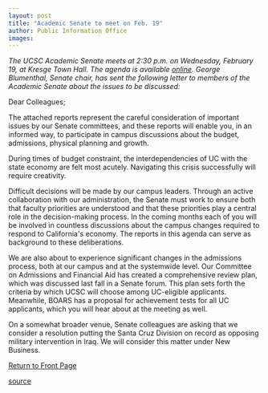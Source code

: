 ```yaml
---
layout: post
title: "Academic Senate to meet on Feb. 19"
author: Public Information Office
images:
---
```


_The UCSC Academic Senate meets at 2:30 p.m. on Wednesday, February 19, at Kresge Town Hall. The agenda is available [online][1]. George Blumenthal, Senate chair, has sent the following letter to members of the Academic Senate about the issues to be discussed:_  

Dear Colleagues;  

The attached reports represent the careful consideration of important issues by our Senate committees, and these reports will enable you, in an informed way, to participate in campus discussions about the budget, admissions, physical planning and growth.  

During times of budget constraint, the interdependencies of UC with the state economy are felt most acutely. Navigating this crisis successfully will require creativity.

Difficult decisions will be made by our campus leaders. Through an active collaboration with our administration, the Senate must work to ensure both that faculty priorities are understood and that these priorities play a central role in the decision-making process. In the coming months each of you will be involved in countless discussions about the campus changes required to respond to California's economy. The reports in this agenda can serve as background to these deliberations.  

We are also about to experience significant changes in the admissions process, both at our campus and at the systemwide level. Our Committee on Admissions and Financial Aid has created a comprehensive review plan, which was discussed last fall in a Senate forum. This plan sets forth the criteria by which UCSC will choose among UC-eligible applicants. Meanwhile, BOARS has a proposal for achievement tests for all UC applicants, which you will hear about at the meeting as well.  

On a somewhat broader venue, Senate colleagues are asking that we consider a resolution putting the Santa Cruz Division on record as opposing military intervention in Iraq. We will consider this matter under New Business.  
  


[Return to Front Page][2]

[1]: http://senate.ucsc.edu/meetings/03feb/A03feb.htm
[2]: http://currents.ucsc.edu/

[source](http://www1.ucsc.edu/currents/02-03/02-17/senate.html "Permalink to senate")
